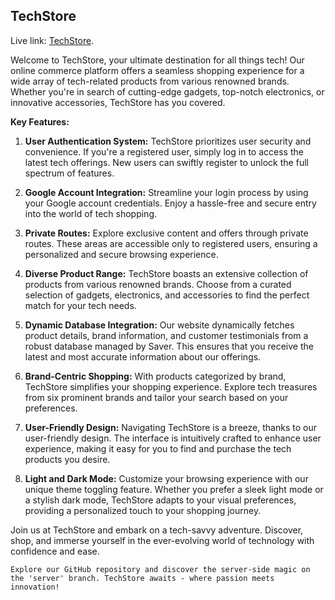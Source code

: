 
## TechStore 
Live link: [TechStore](https://techstore-aac9a.web.app/).

Welcome to TechStore, your ultimate destination for all things tech! Our online commerce platform offers a seamless shopping experience for a wide array of tech-related products from various renowned brands. Whether you're in search of cutting-edge gadgets, top-notch electronics, or innovative accessories, TechStore has you covered.

**Key Features:**

1. **User Authentication System:** TechStore prioritizes user security and convenience. If you're a registered user, simply log in to access the latest tech offerings. New users can swiftly register to unlock the full spectrum of features.

2. **Google Account Integration:** Streamline your login process by using your Google account credentials. Enjoy a hassle-free and secure entry into the world of tech shopping.

3. **Private Routes:** Explore exclusive content and offers through private routes. These areas are accessible only to registered users, ensuring a personalized and secure browsing experience.

4. **Diverse Product Range:** TechStore boasts an extensive collection of products from various renowned brands. Choose from a curated selection of gadgets, electronics, and accessories to find the perfect match for your tech needs.

5. **Dynamic Database Integration:** Our website dynamically fetches product details, brand information, and customer testimonials from a robust database managed by Saver. This ensures that you receive the latest and most accurate information about our offerings.

6. **Brand-Centric Shopping:** With products categorized by brand, TechStore simplifies your shopping experience. Explore tech treasures from six prominent brands and tailor your search based on your preferences.

7. **User-Friendly Design:** Navigating TechStore is a breeze, thanks to our user-friendly design. The interface is intuitively crafted to enhance user experience, making it easy for you to find and purchase the tech products you desire.

8. **Light and Dark Mode:** Customize your browsing experience with our unique theme toggling feature. Whether you prefer a sleek light mode or a stylish dark mode, TechStore adapts to your visual preferences, providing a personalized touch to your shopping journey.

Join us at TechStore and embark on a tech-savvy adventure. Discover, shop, and immerse yourself in the ever-evolving world of technology with confidence and ease.

`Explore our GitHub repository and discover the server-side magic on the 'server' branch. TechStore awaits - where passion meets innovation!`